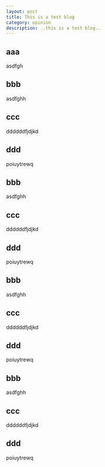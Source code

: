 ```yaml
---
layout: post
title: This is a test blog
category: opinion
description: ..this is a test blog..
---
```


## aaa
asdfgh

## bbb
asdfghh

## ccc
ddddddfjdjkd

## ddd
poiuytrewq

## bbb
asdfghh

## ccc
ddddddfjdjkd

## ddd
poiuytrewq

## bbb
asdfghh

## ccc
ddddddfjdjkd

## ddd
poiuytrewq

## bbb
asdfghh

## ccc
ddddddfjdjkd

## ddd
poiuytrewq
